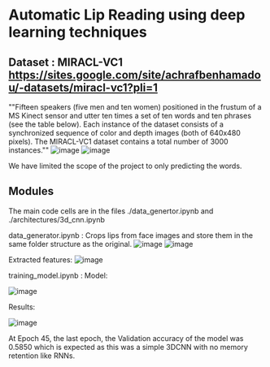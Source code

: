 # Automatic Lip Reading using deep learning techniques
## Dataset : MIRACL-VC1 https://sites.google.com/site/achrafbenhamadou/-datasets/miracl-vc1?pli=1
""Fifteen speakers (five men and ten women) positioned in the frustum of a MS Kinect sensor and utter ten times a set of ten words and ten phrases (see the table below). Each instance of the dataset consists of a synchronized sequence of color and depth images (both of 640x480 pixels).  The MIRACL-VC1 dataset contains a total number of 3000 instances.""
![image](https://user-images.githubusercontent.com/38484434/218015842-6dcec60d-2931-4633-b5fd-b25642f93c7b.png)
![image](https://user-images.githubusercontent.com/38484434/218016567-604e449d-bc12-4490-b5eb-000e1f211238.png)

We have limited the scope of the project to only predicting the words. 

## Modules
The main code cells are in the files ./data_genertor.ipynb and ./architectures/3d_cnn.ipynb

data_generator.ipynb : Crops lips from face images and store them in the same folder structure as the original.
![image](https://user-images.githubusercontent.com/38484434/218016938-a448ca6c-390f-462c-bc57-ab79a578b1c1.png)
![image](https://user-images.githubusercontent.com/38484434/218016960-d5f2ad66-480c-4592-be29-b5a9153f8f85.png)

Extracted features:
![image](https://user-images.githubusercontent.com/38484434/218028292-d936b189-86c4-4bf3-87c0-f7b02c24ea9a.png)

training_model.ipynb : 
Model: 

![image](https://user-images.githubusercontent.com/38484434/218028768-8a767227-408c-4c34-a46f-fc42047a6eff.png)


Results:

![image](https://user-images.githubusercontent.com/38484434/218028661-6341179c-aa14-4506-95dc-64ad02a9dff2.png)


At Epoch 45, the last epoch, the Validation accuracy of the model was 0.5850 which is expected as this was a simple 3DCNN with no memory retention like RNNs. 

